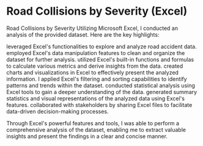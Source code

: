 # Road Collisions by Severity (Excel)
Road Collisions by Severity
Utilizing Microsoft Excel, I conducted an analysis of the provided dataset. Here are the key highlights:

leveraged Excel's functionalities to explore and analyze road accident data.
employed Excel's data manipulation features to clean and organize the dataset for further analysis.
utilized Excel's built-in functions and formulas to calculate various metrics and derive insights from the data.
created charts and visualizations in Excel to effectively present the analyzed information.
I applied Excel's filtering and sorting capabilities to identify patterns and trends within the dataset.
conducted statistical analysis using Excel tools to gain a deeper understanding of the data.
generated summary statistics and visual representations of the analyzed data using Excel's features.
collaborated with stakeholders by sharing Excel files to facilitate data-driven decision-making processes.

Through Excel's powerful features and tools, I was able to perform a comprehensive analysis of the dataset, enabling me to extract valuable insights and present the findings in a clear and concise manner.
